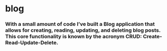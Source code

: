 # blog

### With a small amount of code I’ve built a Blog application that allows for creating, reading, updating, and deleting blog posts. This core functionality is known by the acronym CRUD: Create-Read-Update-Delete.
